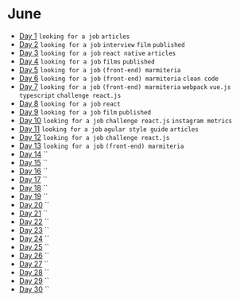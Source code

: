 # June

 - [Day 1](06-01-2016.md) `looking for a job` `articles`
 - [Day 2](06-02-2016.md) `looking for a job` `interview` `film` `published`
 - [Day 3](06-03-2016.md) `looking for a job` `react native` `articles`
 - [Day 4](06-04-2016.md) `looking for a job` `films` `published`
 - [Day 5](06-05-2016.md) `looking for a job` `(front-end) marmiteria`
 - [Day 6](06-06-2016.md) `looking for a job` `(front-end) marmiteria` `clean code`
 - [Day 7](06-07-2016.md) `looking for a job` `(front-end) marmiteria` `webpack` `vue.js` `typescript` `challenge react.js`
 - [Day 8](06-08-2016.md) `looking for a job` `react`
 - [Day 9](06-09-2016.md) `looking for a job` `film` `published`
 - [Day 10](06-10-2016.md) `looking for a job` `challenge react.js` `instagram metrics`
 - [Day 11](06-11-2016.md) `looking for a job` `agular style guide` `articles`
 - [Day 12](06-12-2016.md) `looking for a job` `challenge react.js`
 - [Day 13](06-13-2016.md) `looking for a job` `(front-end) marmiteria`
 - [Day 14](06-14-2016.md) ``
 - [Day 15](06-15-2016.md) ``
 - [Day 16](06-16-2016.md) ``
 - [Day 17](06-17-2016.md) ``
 - [Day 18](06-18-2016.md) ``
 - [Day 19](06-19-2016.md) ``
 - [Day 20](06-20-2016.md) ``
 - [Day 21](06-21-2016.md) ``
 - [Day 22](06-22-2016.md) ``
 - [Day 23](06-23-2016.md) ``
 - [Day 24](06-24-2016.md) ``
 - [Day 25](06-25-2016.md) ``
 - [Day 26](06-26-2016.md) ``
 - [Day 27](06-27-2016.md) ``
 - [Day 28](06-28-2016.md) ``
 - [Day 29](06-29-2016.md) ``
 - [Day 30](06-30-2016.md) ``
